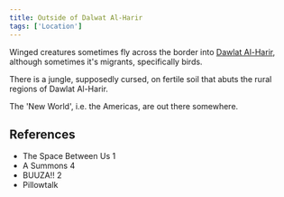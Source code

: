 ```yaml
---
title: Outside of Dalwat Al-Harir
tags: ['Location']
---
```

Winged creatures sometimes fly across the border into [Dawlat Al-Harir](/_wiki/dawlat-al-harir.md), although sometimes it's migrants, specifically birds.

There is a jungle, supposedly cursed, on fertile soil that abuts the rural regions of Dawlat Al-Harir.

The 'New World', i.e. the Americas, are out there somewhere.

## References
- The Space Between Us 1
- A Summons 4
- BUUZA!! 2
- Pillowtalk
